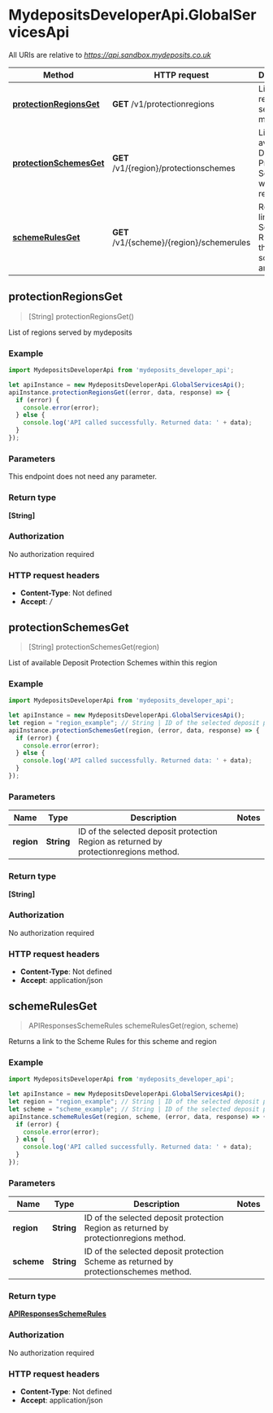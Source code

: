 # MydepositsDeveloperApi.GlobalServicesApi

All URIs are relative to *https://api.sandbox.mydeposits.co.uk*

Method | HTTP request | Description
------------- | ------------- | -------------
[**protectionRegionsGet**](GlobalServicesApi.md#protectionRegionsGet) | **GET** /v1/protectionregions | List of regions served by mydeposits
[**protectionSchemesGet**](GlobalServicesApi.md#protectionSchemesGet) | **GET** /v1/{region}/protectionschemes | List of available Deposit Protection Schemes within this region
[**schemeRulesGet**](GlobalServicesApi.md#schemeRulesGet) | **GET** /v1/{scheme}/{region}/schemerules | Returns a link to the Scheme Rules for this scheme and region



## protectionRegionsGet

> [String] protectionRegionsGet()

List of regions served by mydeposits

### Example

```javascript
import MydepositsDeveloperApi from 'mydeposits_developer_api';

let apiInstance = new MydepositsDeveloperApi.GlobalServicesApi();
apiInstance.protectionRegionsGet((error, data, response) => {
  if (error) {
    console.error(error);
  } else {
    console.log('API called successfully. Returned data: ' + data);
  }
});
```

### Parameters

This endpoint does not need any parameter.

### Return type

**[String]**

### Authorization

No authorization required

### HTTP request headers

- **Content-Type**: Not defined
- **Accept**: */*


## protectionSchemesGet

> [String] protectionSchemesGet(region)

List of available Deposit Protection Schemes within this region

### Example

```javascript
import MydepositsDeveloperApi from 'mydeposits_developer_api';

let apiInstance = new MydepositsDeveloperApi.GlobalServicesApi();
let region = "region_example"; // String | ID of the selected deposit protection Region as returned by protectionregions method.
apiInstance.protectionSchemesGet(region, (error, data, response) => {
  if (error) {
    console.error(error);
  } else {
    console.log('API called successfully. Returned data: ' + data);
  }
});
```

### Parameters


Name | Type | Description  | Notes
------------- | ------------- | ------------- | -------------
 **region** | **String**| ID of the selected deposit protection Region as returned by protectionregions method. | 

### Return type

**[String]**

### Authorization

No authorization required

### HTTP request headers

- **Content-Type**: Not defined
- **Accept**: application/json


## schemeRulesGet

> APIResponsesSchemeRules schemeRulesGet(region, scheme)

Returns a link to the Scheme Rules for this scheme and region

### Example

```javascript
import MydepositsDeveloperApi from 'mydeposits_developer_api';

let apiInstance = new MydepositsDeveloperApi.GlobalServicesApi();
let region = "region_example"; // String | ID of the selected deposit protection Region as returned by protectionregions method.
let scheme = "scheme_example"; // String | ID of the selected deposit protection Scheme as returned by protectionschemes method.
apiInstance.schemeRulesGet(region, scheme, (error, data, response) => {
  if (error) {
    console.error(error);
  } else {
    console.log('API called successfully. Returned data: ' + data);
  }
});
```

### Parameters


Name | Type | Description  | Notes
------------- | ------------- | ------------- | -------------
 **region** | **String**| ID of the selected deposit protection Region as returned by protectionregions method. | 
 **scheme** | **String**| ID of the selected deposit protection Scheme as returned by protectionschemes method. | 

### Return type

[**APIResponsesSchemeRules**](APIResponsesSchemeRules.md)

### Authorization

No authorization required

### HTTP request headers

- **Content-Type**: Not defined
- **Accept**: application/json

